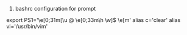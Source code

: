 1. bashrc configuration for prompt

export PS1='\e[0;31m[\u @ \e[0;33m\h \w]\$ \e[m'
alias c='clear'
alias vi='/usr/bin/vim'
